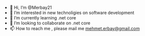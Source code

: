 - 👋 Hi, I’m @Merbay21
- 👀 I’m interested in new technoligies on software development
- 🌱 I’m currently learning .net core
- 💞️ I’m looking to collaborate on .net core
- 📫 How to reach me , please mail me mehmet.erbay@gmail.com

<!---
Merbay21/Merbay21 is a ✨ special ✨ repository because its `README.md` (this file) appears on your GitHub profile.
You can click the Preview link to take a look at your changes.
--->
